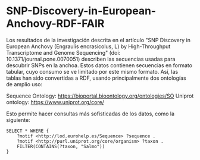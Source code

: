 # SNP-Discovery-in-European-Anchovy-RDF-FAIR

Los resultados de la investigación descrita en el artículo "SNP Discovery in European Anchovy (Engraulis encrasicolus, L) by High-Throughput Transcriptome and Genome Sequencing" (doi: 10.1371/journal.pone.0070051) describen las secuencias usadas para descubrir SNPs en la anchoa. Estos datos contienen secuencias en formato tabular, cuyo consumo se ve limitado por este mismo formato. Así, las tablas han sido convertidas a RDF, usando principalmente dos ontologías de amplio uso:

Sequence Ontology: https://bioportal.bioontology.org/ontologies/SO
Uniprot ontology: https://www.uniprot.org/core/

Esto permite hacer consultas más sofisticadas de los datos, como la siguiente:

```
SELECT * WHERE { 
    ?motif <http://lod.eurohelp.es/Sequence> ?sequence .
	?motif <http://purl.uniprot.org/core/organism> ?taxon .
    FILTER(CONTAINS(?taxon, "Salmo"))
} 
```
